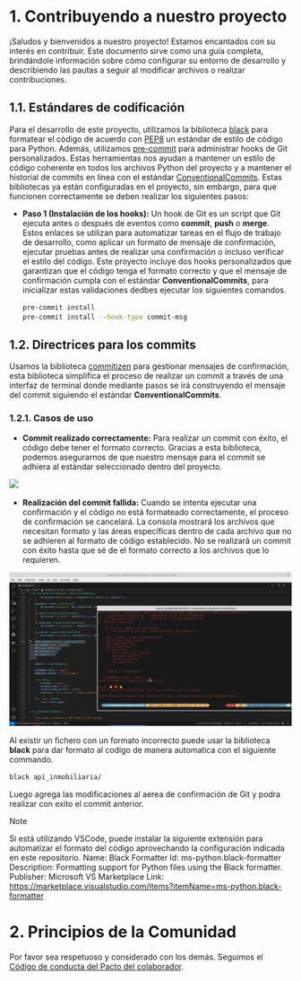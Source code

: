 # 1. Contribuyendo a nuestro proyecto

¡Saludos y bienvenidos a nuestro proyecto! Estamos encantados con su interés en contribuir. Este documento sirve como una guía completa, brindándole información sobre cómo configurar su entorno de desarrollo y describiendo las pautas a seguir al modificar archivos o realizar contribuciones.

## 1.1. Estándares de codificación

Para el desarrollo de este proyecto, utilizamos la biblioteca [black](https://black.readthedocs.io/en/stable/) para formatear el código de acuerdo con [PEP8](https://peps.python.org/pep-0008/) un estándar de estilo de código para Python. Además, utilizamos [pre-commit](https://pre-commit.com/) para administrar hooks de Git personalizados. Estas herramientas nos ayudan a mantener un estilo de código coherente en todos los archivos Python del proyecto y a mantener el historial de commits en línea con el estándar [ConventionalCommits](https://www.conventionalcommits.org/en/v1.0.0/). Estas bibliotecas ya están configuradas en el proyecto, sin embargo, para que funcionen correctamente se deben realizar los siguientes pasos:

- **Paso 1 (Instalación de los hooks):** Un hook de Git es un script que Git ejecuta antes o después de eventos como **commit**, **push** o **merge**. Estos enlaces se utilizan para automatizar tareas en el flujo de trabajo de desarrollo, como aplicar un formato de mensaje de confirmación, ejecutar pruebas antes de realizar una confirmación o incluso verificar el estilo del código. Este proyecto incluye dos hooks personalizados que garantizan que el código tenga el formato correcto y que el mensaje de confirmación cumpla con el estándar **ConventionalCommits**, para inicializar estas validaciones dedbes ejecutar los siguientes comandos.

    ```bash
    pre-commit install
    pre-commit install --hook-type commit-msg
    ```

## 1.2. Directrices para los commits

Usamos la biblioteca [commitizen](https://commitizen-tools.github.io/commitizen/) para gestionar mensajes de confirmación, esta biblioteca simplifica el proceso de realizar un commit a través de una interfaz de terminal donde mediante pasos se irá construyendo el mensaje  del commit siguiendo el estándar **ConventionalCommits**.

### 1.2.1. Casos de uso

- **Commit realizado correctamente:** Para realizar un commit con éxito, el código debe tener el formato correcto. Gracias a esta biblioteca, podemos asegurarnos de que nuestro mensaje  para el commit se adhiera al estándar seleccionado dentro del proyecto.

<div>
    <img src="https://commitizen-tools.github.io/commitizen/images/demo.gif">
</div>

- **Realización del commit fallida:** Cuando se intenta ejecutar una confirmación y el código no está formateado correctamente, el proceso de confirmación se cancelará. La consola mostrará los archivos que necesitan formato y las áreas específicas dentro de cada archivo que no se adhieren al formato de código establecido. No se realizará un commit con éxito hasta que sé de el formato correcto a los archivos que lo requieren.

<div>
    <img src="/images/CommitizenExanple1.png">
</div>

Al existir un fichero con un formato incorrecto puede usar la biblioteca **black** para dar formato al codigo de manera automatica con el siguiente commando.

```bash
black api_inmobiliaria/
```

Luego agrega las modificaciones al aerea de confirmación de Git y podra realizar con exito el commit anterior.

> [!NOTE]
> Si está utilizando VSCode, puede instalar la siguiente extensión para automatizar el formato del código aprovechando la configuración indicada en este repositorio.
Name: Black Formatter
Id: ms-python.black-formatter
Description: Formatting support for Python files using the Black formatter.
Publisher: Microsoft
VS Marketplace Link: https://marketplace.visualstudio.com/items?itemName=ms-python.black-formatter

# 2. Principios de la Comunidad

Por favor sea respetuoso y considerado con los demás. Seguimos el [Código de conducta del Pacto del colaborador](https://www.contributor-covenant.org/version/2/0/code_of_conduct/).